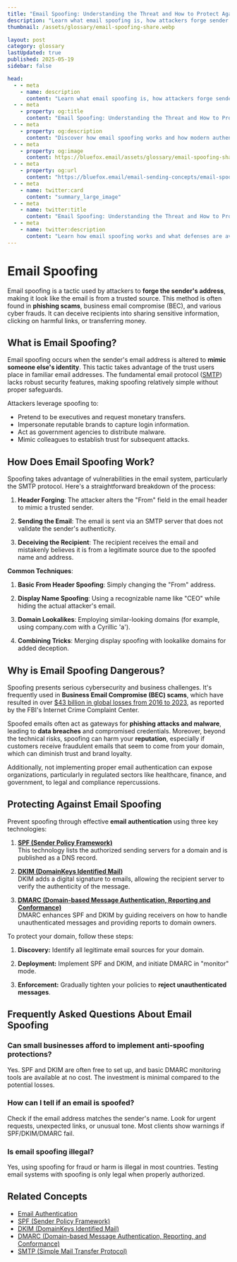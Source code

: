 ```yaml
---
title: "Email Spoofing: Understanding the Threat and How to Protect Against It"
description: "Learn what email spoofing is, how attackers forge sender addresses to impersonate trusted entities, and how authentication protocols can protect against this threat."
thumbnail: /assets/glossary/email-spoofing-share.webp

layout: post
category: glossary
lastUpdated: true
published: 2025-05-19
sidebar: false

head:
  - - meta
    - name: description
      content: "Learn what email spoofing is, how attackers forge sender addresses to impersonate trusted entities, and how authentication protocols can protect against this threat."
  - - meta
    - property: og:title
      content: "Email Spoofing: Understanding the Threat and How to Protect Against It | BlueFox Email"
  - - meta
    - property: og:description
      content: "Discover how email spoofing works and how modern authentication methods protect against this common cybersecurity threat."
  - - meta
    - property: og:image
      content: https://bluefox.email/assets/glossary/email-spoofing-share.webp
  - - meta
    - property: og:url
      content: "https://bluefox.email/email-sending-concepts/email-spoofing"
  - - meta
    - name: twitter:card
      content: "summary_large_image"
  - - meta
    - name: twitter:title
      content: "Email Spoofing: Understanding the Threat and How to Protect Against It"
  - - meta
    - name: twitter:description
      content: "Learn how email spoofing works and what defenses are available to protect your organization and customers."
---
```


# Email Spoofing

<div class="page-nav">
  <div class="page-nav-title">On This Page</div>
  <div class="page-nav-items">
    <a href="#what-is-email-spoofing">What is Email Spoofing?</a>
    <a href="#how-does-email-spoofing-work">How Does Email Spoofing Work?</a>
    <a href="#why-is-email-spoofing-dangerous">Why is Email Spoofing Dangerous?</a>
    <a href="#frequently-asked-questions-about-email-spoofing">FAQ</a>
    <a href="#related-concepts">Related Concepts</a>
  </div>
</div>

<style>
.page-nav {
  position: fixed;
  right: 1.5rem;
  top: 9rem;
  width: 12rem;
  border-left: 1px solid #e2e8f0;
  padding-left: 12px;
  font-size: 0.875rem;
  z-index: 10;
}

.dark .page-nav {
  border-left: 1px solid #2d3748;
}

.page-nav-title {
  text-transform: uppercase;
  font-size: 0.75rem;
  font-weight: 600;
  color: #64748b;
  margin-bottom: 0.75rem;
}

.page-nav-items {
  display: flex;
  flex-direction: column;
  gap: 0.5rem;
}

.page-nav-items a {
  color: #64748b;
  text-decoration: none;
  padding: 3px 0;
  position: relative;
  transition: color 0.2s, transform 0.2s;
}

.page-nav-items a:hover {
  color: #13B0EE;
  transform: translateX(3px);
}

.page-nav-items a.active {
  color: #13B0EE;
  font-weight: 500;
  transform: translateX(3px);
}

.page-nav-items a:before {
  content: "";
  position: absolute;
  top: 0;
  left: -13px;
  width: 1px;
  height: 100%;
  background: transparent;
  transition: background-color 0.2s;
}

.page-nav-items a:hover:before {
  background-color: #13B0EE;
}

.page-nav-items a.active:before {
  background-color: #13B0EE;
  width: 2px;
}

/* Responsive adjustments */
@media (max-width: 1280px) {
  .page-nav {
    right: 0.5rem;
  }
}

/* Hide on small screens */
@media (max-width: 1024px) {
  .page-nav {
    display: none;
  }
}

/* Adding styling for "On this page" navigation to match other pages */
.on-this-page {
  background-color: #f9f9f9;
  border-radius: 8px;
  padding: 15px 20px;
  margin-bottom: 30px;
  border-left: 3px solid #13B0EE;
}

.dark .on-this-page {
  background-color: #252529;
  border-left: 3px solid #13B0EE;
}

.on-this-page-title {
  font-weight: bold;
  margin-bottom: 10px;
  color: #555;
  font-size: 0.9rem;
}

.dark .on-this-page-title {
  color: #ccc;
}

.on-this-page ul {
  list-style-type: none;
  padding-left: 0;
  margin: 0;
}

.on-this-page ul li {
  margin-bottom: 5px;
  line-height: 1.4;
}

.on-this-page ul li a {
  color: #13B0EE;
  text-decoration: none;
  font-size: 0.9rem;
  transition: color 0.2s;
}

.on-this-page ul li a:hover {
  color: #0e8ebf;
  text-decoration: underline;
}

.faq-item {
  margin-bottom: 20px;
  padding-bottom: 15px;
  border-bottom: none;
}

.dark .faq-item {
  /* Dark mode specific styling if needed */
}

.question {
  font-size: 1.1rem;
  font-weight: 600;
  color: #333;
  margin-bottom: 8px;
}

.dark .question {
  color: #e4e4e4;
}

.answer {
  font-size: 1rem;
  line-height: 1.6;
  color: #444;
}

.dark .answer {
  color: #bbb;
}
@media (max-width: 1280px) {
  .page-nav {
    right: 0.5rem;
  }
}

@media (max-width: 1024px) {
  .page-nav {
    display: none;
  }
}
</style>

<script>
document.addEventListener('DOMContentLoaded', function() {  const headings = document.querySelectorAll('h2');
  const navLinks = document.querySelectorAll('.page-nav-items a');
  
  function highlightNavLink(id) {
    const targetLink = document.querySelector(`.page-nav-items a[href="#${id}"]`);
    if (targetLink) {
      navLinks.forEach(link => link.classList.remove('active'));
      targetLink.classList.add('active');
    }
  }
  
  function handleScroll() {
    const scrollPosition = window.scrollY + 120;
    
    let currentSection = '';
    for (let i = headings.length - 1; i >= 0; i--) {
      if (headings[i].offsetTop <= scrollPosition) {
        currentSection = headings[i].querySelector('a[id]').getAttribute('id');
        break;
      }
    }
    
    if (!currentSection && headings.length > 0) {
      currentSection = headings[0].querySelector('a[id]').getAttribute('id');
    }
    
    highlightNavLink(currentSection);
  }
  
  navLinks.forEach(link => {
    link.addEventListener('click', function(e) {
      e.preventDefault();
      const targetId = this.getAttribute('href').substring(1);
      const targetElement = document.getElementById(targetId);
      
      if (targetElement) {
        window.scrollTo({
          top: targetElement.parentElement.offsetTop - 80,
          behavior: 'smooth'
        });
        
        history.pushState(null, null, `#${targetId}`);
        highlightNavLink(targetId);
      }
    });
  });
  
  window.addEventListener('scroll', handleScroll);
  if (window.location.hash) {
    const initialId = window.location.hash.substring(1);
    highlightNavLink(initialId);
  } else {
    handleScroll();
  }
});
</script>

Email spoofing is a tactic used by attackers to **forge the sender's address**, making it look like the email is from a trusted source. This method is often found in **phishing scams**, business email compromise (BEC), and various cyber frauds. It can deceive recipients into sharing sensitive information, clicking on harmful links, or transferring money.

## <a id="what-is-email-spoofing"></a>What is Email Spoofing?

Email spoofing occurs when the sender's email address is altered to **mimic someone else's identity**. This tactic takes advantage of the trust users place in familiar email addresses. The fundamental email protocol ([SMTP](/email-sending-concepts/smtp)) lacks robust security features, making spoofing relatively simple without proper safeguards.

Attackers leverage spoofing to:

- Pretend to be executives and request monetary transfers.
- Impersonate reputable brands to capture login information.
- Act as government agencies to distribute malware.
- Mimic colleagues to establish trust for subsequent attacks.

## <a id="how-does-email-spoofing-work"></a>How Does Email Spoofing Work?

Spoofing takes advantage of vulnerabilities in the email system, particularly the SMTP protocol. Here's a straightforward breakdown of the process:

1. **Header Forging**: The attacker alters the "From" field in the email header to mimic a trusted sender.

2. **Sending the Email**: The email is sent via an SMTP server that does not validate the sender's authenticity.

3. **Deceiving the Recipient**: The recipient receives the email and mistakenly believes it is from a legitimate source due to the spoofed name and address.

**Common Techniques**:

1. **Basic From Header Spoofing**: Simply changing the "From" address.

2. **Display Name Spoofing**: Using a recognizable name like "CEO" while hiding the actual attacker's email.

3. **Domain Lookalikes**: Employing similar-looking domains (for example, using compаny.com with a Cyrillic 'a').

4. **Combining Tricks**: Merging display spoofing with lookalike domains for added deception.

## <a id="why-is-email-spoofing-dangerous"></a>Why is Email Spoofing Dangerous?

Spoofing presents serious cybersecurity and business challenges. It's frequently used in **Business Email Compromise (BEC) scams**, which have resulted in over [$43 billion in global losses from 2016 to 2023](https://www.ssh.com/academy/secure-information-sharing/what-is-business-email-compromise-bec), as reported by the FBI's Internet Crime Complaint Center. 

Spoofed emails often act as gateways for **phishing attacks and malware**, leading to **data breaches** and compromised credentials. Moreover, beyond the technical risks, spoofing can harm your **reputation**, especially if customers receive fraudulent emails that seem to come from your domain, which can diminish trust and brand loyalty. 

Additionally, not implementing proper email authentication can expose organizations, particularly in regulated sectors like healthcare, finance, and government, to legal and compliance repercussions.

## <a id="protecting-against-email-spoofing"></a>Protecting Against Email Spoofing

Prevent spoofing through effective **email authentication** using three key technologies:

1. **[SPF (Sender Policy Framework)](/email-sending-concepts/spf)**  
   This technology lists the authorized sending servers for a domain and is published as a DNS record.

2. **[DKIM (DomainKeys Identified Mail)](/email-sending-concepts/dkim)**  
   DKIM adds a digital signature to emails, allowing the recipient server to verify the authenticity of the message.

3. **[DMARC (Domain-based Message Authentication, Reporting and Conformance)](/email-sending-concepts/dmarc)**  
   DMARC enhances SPF and DKIM by guiding receivers on how to handle unauthenticated messages and providing reports to domain owners.

To protect your domain, follow these steps:

1. **Discovery:** Identify all legitimate email sources for your domain.

2. **Deployment:** Implement SPF and DKIM, and initiate DMARC in "monitor" mode.

3. **Enforcement:** Gradually tighten your policies to **reject unauthenticated messages**.

## <a id="frequently-asked-questions-about-email-spoofing"></a>Frequently Asked Questions About Email Spoofing

### Can small businesses afford to implement anti-spoofing protections?
Yes. SPF and DKIM are often free to set up, and basic DMARC monitoring tools are available at no cost. The investment is minimal compared to the potential losses.

### How can I tell if an email is spoofed?
Check if the email address matches the sender's name. Look for urgent requests, unexpected links, or unusual tone. Most clients show warnings if SPF/DKIM/DMARC fail.

### Is email spoofing illegal?
Yes, using spoofing for fraud or harm is illegal in most countries. Testing email systems with spoofing is only legal when properly authorized.


## <a id="related-concepts"></a>Related Concepts

- [Email Authentication](/email-sending-concepts/email-authentication)
- [SPF (Sender Policy Framework)](/email-sending-concepts/spf)
- [DKIM (DomainKeys Identified Mail)](/email-sending-concepts/dkim)
- [DMARC (Domain-based Message Authentication, Reporting, and Conformance)](/email-sending-concepts/dmarc)
- [SMTP (Simple Mail Transfer Protocol)](/email-sending-concepts/smtp)

<GlossaryCTA />
